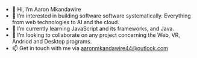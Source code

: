 - 👋 Hi, I’m Aaron Mkandawire
- 👀 I’m interested in building software software systematically. Everything from web technologies to AI and the cloud.
- 🌱 I’m currently learning JavaScript and its frameworks, and Java.
- 💞️ I’m looking to collaborate on any project concerning the Web, VR, Andriod and Desktop programs.
- 📫 Get in touch with me via aaronmkandawire44@outlook.com

<!---
AaronMk44/AaronMk44 is a ✨ special ✨ repository because its `README.md` (this file) appears on your GitHub profile.
You can click the Preview link to take a look at your changes.
--->
